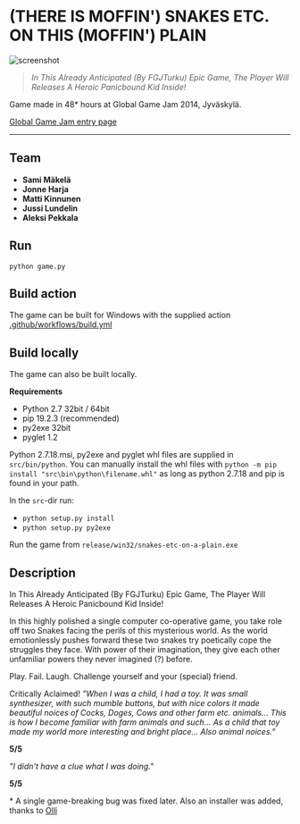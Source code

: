 # (THERE IS MOFFIN') SNAKES ETC. ON THIS (MOFFIN') PLAIN

![screenshot](https://github.com/httpsterio/snakes-etc-on-a-plain/blob/master/press/screenshot-intro.png?raw=true)

> _In This Already Anticipated (By FGJTurku) Epic Game, The Player Will Releases A Heroic Panicbound Kid Inside!_

Game made in 48* hours at Global Game Jam 2014, Jyväskylä.

[Global Game Jam entry page](https://v3.globalgamejam.org/2014/games/there-moffin-snakes-etc-moffin-plain-ex-kissat-ovat-mulkkuja-3)

---

## Team

* __Sami Mäkelä__
* __Jonne Harja__
* __Matti Kinnunen__
* __Jussi Lundelin__
* __Aleksi Pekkala__

## Run
`python game.py`

## Build action

The game can be built for Windows with the supplied action [.github/workflows/build.yml](.github/workflows/build.yml)


## Build locally

The game can also be built locally.

__Requirements__
- Python 2.7 32bit / 64bit
- pip 19.2.3 (recommended)
- py2exe 32bit
- pyglet 1.2

Python 2.7.18.msi, py2exe and pyglet whl files are supplied in ``src/bin/python``. You can manually install the whl files with ``python -m pip install "src\bin\python\filename.whl"`` as long as python 2.7.18 and pip is found in your path.

In the `src`-dir run:
 - `python setup.py install`
 - `python setup.py py2exe`

Run the game from `release/win32/snakes-etc-on-a-plain.exe`

## Description

In This Already Anticipated (By FGJTurku) Epic Game, The Player Will Releases A Heroic Panicbound Kid Inside!

In this highly polished a single computer co-operative game, you take role off two Snakes facing the perils of this mysterious world. As the world emotionlessly pushes forward these two snakes try poetically cope the struggles they face. With power of their imagination, they give each other unfamiliar powers they never imagined (?) before.

Play. Fail. Laugh. Challenge yourself and your (special) friend.


Critically Aclaimed!
_"When I was a child, I had a toy. It was small synthesizer, with such mumble buttons, but with nice colors it made beautiful noices of Cocks, Doges, Cows and other farm etc. animals... This is how I become familiar with farm animals and such... As a child that toy made my world more interesting and bright place... Also animal noices."_

__5/5__


_"I didn't have a clue what I was doing."_

__5/5__

\* A single game-breaking bug was fixed later. Also an installer was added, thanks to [Olli](https://github.com/gildean)
